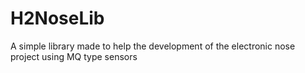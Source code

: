 # H2NoseLib

A simple library made to help the development of the electronic nose project using MQ type sensors
